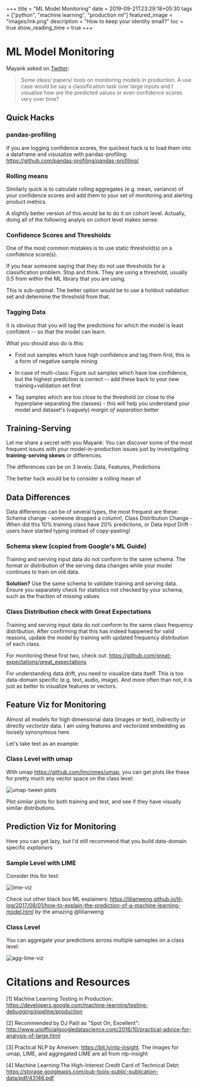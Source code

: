 +++
title =  "ML Model Monitoring"
date = 2019-09-21T23:29:18+05:30
tags = ["python", "machine learning", "production ml"]
featured_image = "images/ink.png"
description = "How to keep your identity small?"
toc = true
show_reading_time = true
+++

# ML Model Monitoring

Mayank asked on [Twitter](https://twitter.com/MayankSatnalika/status/1175446811860824064): 

> Some ideas/ papers/ tools on  monitoring models in production. A use case would be say a classification task over large inputs and I visualise how are the predicted values or even confidence scores very over time? 

## Quick Hacks

### pandas-profiling

If you are logging confidence scores, the quickest hack is to load them into a dataframe and visusalize with pandas-profiling: https://github.com/pandas-profiling/pandas-profiling/

### Rolling means

Similarly quick is to calculate rolling aggregates (e.g. mean, variance) of your confidence scores and add them to your set of monitoring and alerting product metrics. 

A slightly better version of this would be to do it on cohort level. Actually, doing all of the following analyis on cohort level makes sense:

### Confidence Scores and Thresholds

One of the most common mistakes is to use static threshold(s) on a confidence score(s). 

If you hear someone saying that they do not use thresholds for a classification problem. Stop and think. They are using a threshold, usually 0.5 from within the ML library that you are using. 

This is sub-optimal. The better option would be to use a holdout validation set and determine the threshold from that. 

### Tagging Data 

It is obvious that you will tag the predictions for which the model is least confident -- so that the model can learn. 

What you should also do is this: 

- Find out samples which have high confidence and tag them first, this is a form of negative sample mining

- In case of multi-class: Figure out samples which have low confidence, but the highest prediction is correct -- add these back to your new training+validation set first

- Tag samples which are too close to the threshold (or close to the hyperplane separating the classes) - this will help you understand your model and dataset's (vaguely) _margin of separation_ better

## Training-Serving

Let me share a secret with you Mayank: You can discover some of the most frequent issues with your model-in-production issues just by investigating **training-serving skews** or differences. 

The differences can be on 3 levels:
Data, Features, Predictions

The better hack would be to consider a rolling mean of 

## Data Differences 
Data differences can be of several types, the most frequest are these:
Schema change - someone dropped a column!, 
Class Distribution Change - When did this 10% training class have 20% predictions, or 
Data Input Drift - users have started typing instead of copy-pasting!

### Schema skew (copied from Google's ML Guide)
Training and serving input data do not conform to the same schema. 	The format or distribution of the serving data changes while your model continues to train on old data. 	

**Solution?** Use the same schema to validate training and serving data. Ensure you separately check for statistics not checked by your schema, such as the fraction of missing values 

### Class Distribution check with Great Expectations
Training and serving input data do not conform to the same class frequency distribution. After confirming that this has indeed happened for valid reasons, update the model by training with updated frequency distribution of each class.

For monitoring these first two, check out: https://github.com/great-expectations/great_expectations

For understanding data drift, you need to visualize data itself. This is too data-domain specific (e.g. text, audio, image). And more often than not, it is just as better to visualize features or vectors.

## Feature Viz for Monitoring 

Almost all models for high dimensional data (images or text), indirectly or directly *vectorize* data. I am using features and vectorized embedding as loosely synonymous here.

Let's take text as an example:

### Class Level with umap
With umap https://github.com/lmcinnes/umap, you can get plots like these for pretty much any vector space on the class level:

![umap-tweet-plots](https://raw.githubusercontent.com/NirantK/blog/master/content/images/umap-tweets-plot.png "UMAP Tweet Plots")

Plot similar plots for both training and test, and see if they have visually similar distributions. 

## Prediction Viz for Monitoring

Here you can get lazy, but I'd still recommend that you build data-domain specific _explainers_

### Sample Level with LIME

Consider this for text:

![lime-viz](https://raw.githubusercontent.com/NirantK/blog/master/content/images/lime-viz.png "Lime Visualization for Explaining Model Predictions")

Check out other black box ML explainers: https://lilianweng.github.io/lil-log/2017/08/01/how-to-explain-the-prediction-of-a-machine-learning-model.html by the amazing @lilianweng

### Class Level

You can aggregate your predictions across multiple sameples on a class level:

![agg-lime-viz](https://raw.githubusercontent.com/NirantK/blog/master/content/images/agg-lime-viz.png "Aggregated Lime Visualization for Explaining Model Predictions on Class Level")

# Citations and Resources

[1] Machine Learning Testing in Production: https://developers.google.com/machine-learning/testing-debugging/pipeline/production

[2] Recommended by DJ Patil as "Spot On, Excellent": http://www.unofficialgoogledatascience.com/2016/10/practical-advice-for-analysis-of-large.html

[3] Practical NLP by Ameisen: https://bit.ly/nlp-insight. The images for umap, LIME, and aggregated LIME are all from nlp-insight

[4] Machine Learning:The High-Interest Credit Card of Technical Debt: https://storage.googleapis.com/pub-tools-public-publication-data/pdf/43146.pdf